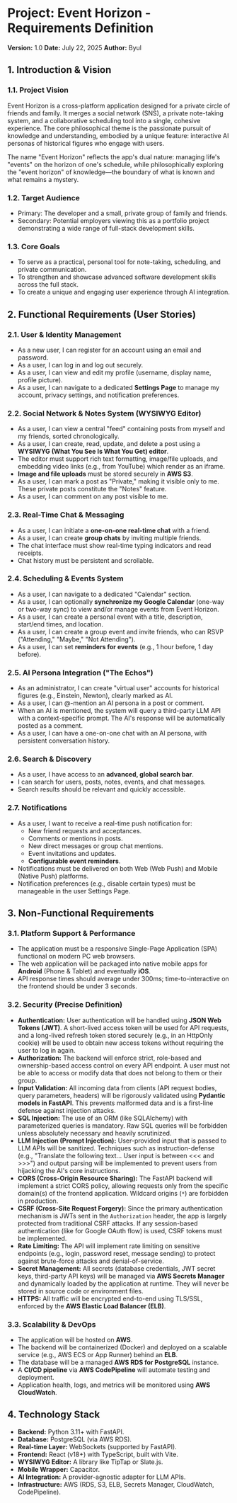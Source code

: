 # Project: Event Horizon - Requirements Definition

**Version:** 1.0
**Date:** July 22, 2025
**Author:** Byul

## 1. Introduction & Vision

### 1.1. Project Vision
Event Horizon is a cross-platform application designed for a private circle of friends and family. It merges a social network (SNS), a private note-taking system, and a collaborative scheduling tool into a single, cohesive experience. The core philosophical theme is the passionate pursuit of knowledge and understanding, embodied by a unique feature: interactive AI personas of historical figures who engage with users.

The name "Event Horizon" reflects the app's dual nature: managing life's "events" on the horizon of one's schedule, while philosophically exploring the "event horizon" of knowledge—the boundary of what is known and what remains a mystery.

### 1.2. Target Audience
-   Primary: The developer and a small, private group of family and friends.
-   Secondary: Potential employers viewing this as a portfolio project demonstrating a wide range of full-stack development skills.

### 1.3. Core Goals
-   To serve as a practical, personal tool for note-taking, scheduling, and private communication.
-   To strengthen and showcase advanced software development skills across the full stack.
-   To create a unique and engaging user experience through AI integration.

## 2. Functional Requirements (User Stories)

### 2.1. User & Identity Management
-   As a new user, I can register for an account using an email and password.
-   As a user, I can log in and log out securely.
-   As a user, I can view and edit my profile (username, display name, profile picture).
-   As a user, I can navigate to a dedicated **Settings Page** to manage my account, privacy settings, and notification preferences.

### 2.2. Social Network & Notes System (WYSIWYG Editor)
-   As a user, I can view a central "feed" containing posts from myself and my friends, sorted chronologically.
-   As a user, I can create, read, update, and delete a post using a **WYSIWYG (What You See Is What You Get) editor**.
-   The editor must support rich text formatting, image/file uploads, and embedding video links (e.g., from YouTube) which render as an iframe.
-   **Image and file uploads** must be stored securely in **AWS S3**.
-   As a user, I can mark a post as "Private," making it visible only to me. These private posts constitute the "Notes" feature.
-   As a user, I can comment on any post visible to me.

### 2.3. Real-Time Chat & Messaging
-   As a user, I can initiate a **one-on-one real-time chat** with a friend.
-   As a user, I can create **group chats** by inviting multiple friends.
-   The chat interface must show real-time typing indicators and read receipts.
-   Chat history must be persistent and scrollable.

### 2.4. Scheduling & Events System
-   As a user, I can navigate to a dedicated "Calendar" section.
-   As a user, I can optionally **synchronize my Google Calendar** (one-way or two-way sync) to view and/or manage events from Event Horizon.
-   As a user, I can create a personal event with a title, description, start/end times, and location.
-   As a user, I can create a group event and invite friends, who can RSVP ("Attending," "Maybe," "Not Attending").
-   As a user, I can set **reminders for events** (e.g., 1 hour before, 1 day before).

### 2.5. AI Persona Integration ("The Echos")
-   As an administrator, I can create "virtual user" accounts for historical figures (e.g., Einstein, Newton), clearly marked as AI.
-   As a user, I can @-mention an AI persona in a post or comment.
-   When an AI is mentioned, the system will query a third-party LLM API with a context-specific prompt. The AI's response will be automatically posted as a comment.
-   As a user, I can have a one-on-one chat with an AI persona, with persistent conversation history.

### 2.6. Search & Discovery
-   As a user, I have access to an **advanced, global search bar**.
-   I can search for users, posts, notes, events, and chat messages.
-   Search results should be relevant and quickly accessible.

### 2.7. Notifications
-   As a user, I want to receive a real-time push notification for:
    -   New friend requests and acceptances.
    -   Comments or mentions in posts.
    -   New direct messages or group chat mentions.
    -   Event invitations and updates.
    -   **Configurable event reminders**.
-   Notifications must be delivered on both Web (Web Push) and Mobile (Native Push) platforms.
-   Notification preferences (e.g., disable certain types) must be manageable in the user Settings Page.

## 3. Non-Functional Requirements

### 3.1. Platform Support & Performance
-   The application must be a responsive Single-Page Application (SPA) functional on modern PC web browsers.
-   The web application will be packaged into native mobile apps for **Android** (Phone & Tablet) and eventually **iOS**.
-   API response times should average under 300ms; time-to-interactive on the frontend should be under 3 seconds.

### 3.2. Security (Precise Definition)
-   **Authentication:** User authentication will be handled using **JSON Web Tokens (JWT)**. A short-lived access token will be used for API requests, and a long-lived refresh token stored securely (e.g., in an HttpOnly cookie) will be used to obtain new access tokens without requiring the user to log in again.
-   **Authorization:** The backend will enforce strict, role-based and ownership-based access control on every API endpoint. A user must not be able to access or modify data that does not belong to them or their group.
-   **Input Validation:** All incoming data from clients (API request bodies, query parameters, headers) will be rigorously validated using **Pydantic models in FastAPI**. This prevents malformed data and is a first-line defense against injection attacks.
-   **SQL Injection:** The use of an ORM (like SQLAlchemy) with parameterized queries is mandatory. Raw SQL queries will be forbidden unless absolutely necessary and heavily scrutinized.
-   **LLM Injection (Prompt Injection):** User-provided input that is passed to LLM APIs will be sanitized. Techniques such as instruction-defense (e.g., "Translate the following text... User input is between <<< and >>>") and output parsing will be implemented to prevent users from hijacking the AI's core instructions.
-   **CORS (Cross-Origin Resource Sharing):** The FastAPI backend will implement a strict CORS policy, allowing requests only from the specific domain(s) of the frontend application. Wildcard origins (`*`) are forbidden in production.
-   **CSRF (Cross-Site Request Forgery):** Since the primary authentication mechanism is JWTs sent in the `Authorization` header, the app is largely protected from traditional CSRF attacks. If any session-based authentication (like for Google OAuth flow) is used, CSRF tokens must be implemented.
-   **Rate Limiting:** The API will implement rate limiting on sensitive endpoints (e.g., login, password reset, message sending) to protect against brute-force attacks and denial-of-service.
-   **Secret Management:** All secrets (database credentials, JWT secret keys, third-party API keys) will be managed via **AWS Secrets Manager** and dynamically loaded by the application at runtime. They will never be stored in source code or environment files.
-   **HTTPS:** All traffic will be encrypted end-to-end using TLS/SSL, enforced by the **AWS Elastic Load Balancer (ELB)**.

### 3.3. Scalability & DevOps
-   The application will be hosted on **AWS**.
-   The backend will be containerized (Docker) and deployed on a scalable service (e.g., AWS ECS or App Runner) behind an **ELB**.
-   The database will be a managed **AWS RDS for PostgreSQL** instance.
-   A **CI/CD pipeline** via **AWS CodePipeline** will automate testing and deployment.
-   Application health, logs, and metrics will be monitored using **AWS CloudWatch**.

## 4. Technology Stack

-   **Backend:** Python 3.11+ with FastAPI.
-   **Database:** PostgreSQL (via AWS RDS).
-   **Real-time Layer:** WebSockets (supported by FastAPI).
-   **Frontend:** React (v18+) with TypeScript, built with Vite.
-   **WYSIWYG Editor:** A library like TipTap or Slate.js.
-   **Mobile Wrapper:** Capacitor.
-   **AI Integration:** A provider-agnostic adapter for LLM APIs.
-   **Infrastructure:** AWS (RDS, S3, ELB, Secrets Manager, CloudWatch, CodePipeline).